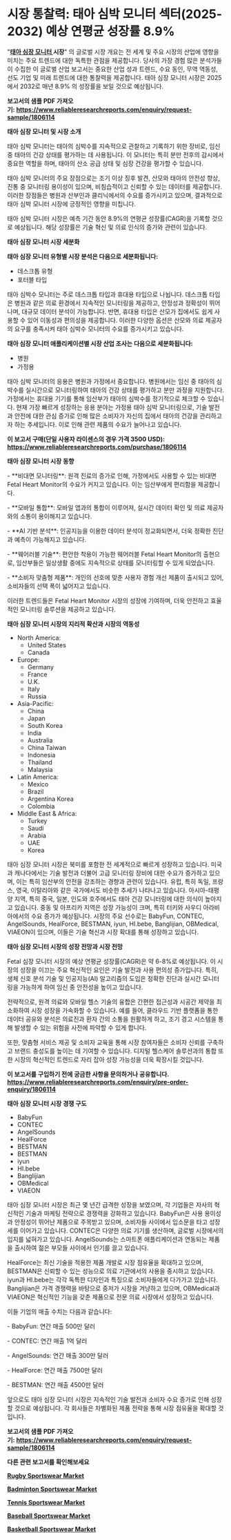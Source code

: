 <p><h1>시장 통찰력: 태아 심박 모니터 섹터(2025-2032) 예상 연평균 성장률 8.9%</h1></p><p>"<strong><a href="https://www.reliableresearchreports.com/fetal-heart-monitor-r1806114?utm_campaign=106&utm_medium=7&utm_source=Github&utm_content=ia&utm_term=09022025&utm_id=fetal-heart-monitor">태아 심장 모니터&nbsp;</a></strong><strong>시장</strong>" 의 글로벌 시장 개요는 전 세계 및 주요 시장의 산업에 영향을 미치는 주요 트렌드에 대한 독특한 관점을 제공합니다. 당사의 가장 경험 많은 분석가들이 수집한 이 글로벌 산업 보고서는 중요한 산업 성과 트렌드, 수요 동인, 무역 역동성, 선도 기업 및 미래 트렌드에 대한 통찰력을 제공합니다. 태아 심장 모니터 시장은 2025에서 2032로 매년 8.9% 의 성장률을 보일 것으로 예상됩니다.&nbsp;</p>
<p><strong>보고서의 샘플 PDF 가져오기:&nbsp;<a href="https://www.reliableresearchreports.com/enquiry/request-sample/1806114?utm_campaign=106&utm_medium=7&utm_source=Github&utm_content=ia&utm_term=09022025&utm_id=fetal-heart-monitor">https://www.reliableresearchreports.com/enquiry/request-sample/1806114</a></strong></p>
<p><strong>태아 심장 모니터 및 시장 소개</strong></p>
<p><p>태아 심박 모니터는 태아의 심박수를 지속적으로 관찰하고 기록하기 위한 장비로, 임신 중 태아의 건강 상태를 평가하는 데 사용됩니다. 이 모니터는 특히 분만 전후의 감시에서 중요한 역할을 하며, 태아의 산소 공급 상태 및 심장 건강을 평가할 수 있습니다. </p><p>태아 심박 모니터의 주요 장점으로는 조기 이상 징후 발견, 산모와 태아의 안전성 향상, 진통 중 모니터링 용이성이 있으며, 비침습적이고 신뢰할 수 있는 데이터를 제공합니다. 이러한 장점들은 병원과 산부인과 클리닉에서의 수요를 증가시키고 있으며, 결과적으로 태아 심박 모니터 시장에 긍정적인 영향을 미칩니다. </p><p>태아 심박 모니터 시장은 예측 기간 동안 8.9%의 연평균 성장률(CAGR)을 기록할 것으로 예상됩니다. 해당 성장률은 기술 혁신 및 의료 인식의 증가와 관련이 있습니다.</p></p>
<p><strong>태아 심장 모니터 시장 세분화</strong></p>
<p><strong>태아 심장 모니터 유형별 시장 분석은 다음으로 세분화됩니다:</strong></p>
<p><ul><li>데스크톱 유형</li><li>포터블 타입</li></ul></p>
<p><p>태아 심박수 모니터는 주로 데스크톱 타입과 휴대용 타입으로 나뉩니다. 데스크톱 타입은 병원과 같은 의료 환경에서 지속적인 모니터링을 제공하고, 안정성과 정확성이 뛰어나며, 대규모 데이터 분석이 가능합니다. 반면, 휴대용 타입은 산모가 집에서도 쉽게 사용할 수 있어 이동성과 편의성을 제공합니다. 이러한 다양한 옵션은 산모와 의료 제공자의 요구를 충족시켜 태아 심박수 모니터의 수요를 증가시키고 있습니다.</p></p>
<p><strong>태아 심장 모니터 애플리케이션별 시장 산업 조사는 다음으로 세분화됩니다:</strong></p>
<p><ul><li>병원</li><li>가정용</li></ul></p>
<p><p>태아 심박 모니터의 응용은 병원과 가정에서 중요합니다. 병원에서는 임신 중 태아의 심박수를 실시간으로 모니터링하여 태아의 건강 상태를 평가하고 분만 과정을 지원합니다. 가정에서는 휴대용 기기를 통해 임산부가 태아의 심박수를 정기적으로 체크할 수 있습니다. 현재 가장 빠르게 성장하는 응용 분야는 가정용 태아 심박 모니터링으로, 기술 발전과 안전에 대한 관심 증가로 인해 많은 소비자가 자신의 집에서 태아의 건강을 관리하고자 하는 추세입니다. 이로 인해 관련 제품의 수요가 늘어나고 있습니다.</p></p>
<p><strong>이 보고서 구매(단일 사용자 라이센스의 경우 가격 3500 USD): <a href="https://www.reliableresearchreports.com/purchase/1806114?utm_campaign=106&utm_medium=7&utm_source=Github&utm_content=ia&utm_term=09022025&utm_id=fetal-heart-monitor">https://www.reliableresearchreports.com/purchase/1806114</a></strong></p>
<p><strong>태아 심장 모니터 시장 동향</strong></p>
<p><p>- **비대면 모니터링**: 원격 진료의 증가로 인해, 가정에서도 사용할 수 있는 비대면 Fetal Heart Monitor의 수요가 커지고 있습니다. 이는 임산부에게 편리함을 제공합니다.</p><p>- **모바일 통합**: 모바일 앱과의 통합이 이루어져, 실시간 데이터 확인 및 의료 제공자와의 소통이 용이해지고 있습니다.</p><p>- **AI 기반 분석**: 인공지능을 이용한 데이터 분석이 정교화되면서, 더욱 정확한 진단과 예측이 가능해지고 있습니다.</p><p>- **웨어러블 기술**: 편안한 착용이 가능한 웨어러블 Fetal Heart Monitor의 출현으로, 임산부들은 일상생활 중에도 지속적으로 상태를 모니터링할 수 있게 되었습니다.</p><p>- **소비자 맞춤형 제품**: 개인의 선호에 맞춘 사용자 경험 개선 제품이 출시되고 있어, 소비자들의 선택 폭이 넓어지고 있습니다.</p><p>이러한 트렌드들은 Fetal Heart Monitor 시장의 성장에 기여하며, 더욱 안전하고 효율적인 모니터링 솔루션을 제공하고 있습니다.</p></p>
<p><strong>태아 심장 모니터 시장의 지리적 확산과 시장의 역동성</strong></p>
<p><ul>
    <li>
        North America:
        <ul>
            <li>United States</li>
            <li>Canada</li>
        </ul>
    </li>
    <li>
        Europe:
        <ul>
            <li>Germany</li>
            <li>France</li>
            <li>U.K.</li>
            <li>Italy</li>
            <li>Russia</li>
        </ul>
    </li>
    <li>
        Asia-Pacific:
        <ul>
            <li>China</li>
            <li>Japan</li>
            <li>South Korea</li>
            <li>India</li>
            <li>Australia</li>
            <li>China Taiwan</li>
            <li>Indonesia</li>
            <li>Thailand</li>
            <li>Malaysia</li>
        </ul>
    </li>
    <li>
        Latin America:
        <ul>
            <li>Mexico</li>
            <li>Brazil</li>
            <li>Argentina Korea</li>
            <li>Colombia</li>
        </ul>
    </li>
    <li>
        Middle East & Africa:
        <ul>
            <li>Turkey</li>
            <li>Saudi</li>
            <li>Arabia</li>
            <li>UAE</li>
            <li>Korea</li>
        </ul>
    </li>
    </ul></p>
<p><p>태아 심장 모니터 시장은 북미를 포함한 전 세계적으로 빠르게 성장하고 있습니다. 미국과 캐나다에서는 기술 발전과 더불어 고급 모니터링 장비에 대한 수요가 증가하고 있으며, 이는 특히 임산부의 안전을 강조하는 경향과 관련이 있습니다. 유럽, 특히 독일, 프랑스, 영국, 이탈리아와 같은 국가에서도 비슷한 추세가 나타나고 있습니다. 아시아-태평양 지역, 특히 중국, 일본, 인도와 호주에서도 태아 건강 모니터링에 대한 의식이 높아지고 있습니다. 중동 및 아프리카 지역은 성장 가능성이 크며, 특히 터키와 사우디 아라비아에서의 수요 증가가 예상됩니다. 시장의 주요 선수로는 BabyFun, CONTEC, AngelSounds, HealForce, BESTMAN, iyun, HI.bebe, Banglijian, OBMedical, VIAEON이 있으며, 이들은 기술 혁신과 시장 확대를 통해 성장하고 있습니다.</p></p>
<p><strong>태아 심장 모니터 시장의 성장 전망과 시장 전망</strong></p>
<p><p>Fetal 심장 모니터 시장의 예상 연평균 성장률(CAGR)은 약 6-8%로 예상됩니다. 이 시장의 성장을 이끄는 주요 혁신적인 요인은 기술 발전과 사용 편의성 증가입니다. 특히, 생체 신호 분석 기술 및 인공지능(AI) 알고리즘의 도입은 정확한 진단과 실시간 모니터링을 가능하게 하여 임신 중 안전성을 높이고 있습니다. </p><p>전략적으로, 원격 의료와 모바일 헬스 기술의 융합은 간편한 접근성과 시공간 제약을 최소화하여 시장 성장을 가속화할 수 있습니다. 예를 들어, 클라우드 기반 플랫폼을 통한 데이터 공유와 분석은 의료진과 환자 간의 소통을 원활하게 하고, 조기 경고 시스템을 통해 발생할 수 있는 위험을 사전에 파악할 수 있게 합니다.</p><p>또한, 맞춤형 서비스 제공 및 소비자 교육을 통해 시장 참여자들은 소비자 신뢰를 구축하고 브랜드 충성도를 높이는 데 기여할 수 있습니다. 디지털 헬스케어 솔루션과의 통합 또한 시장의 혁신적인 트렌드로 자리 잡아 성장 가능성을 더욱 확장시킬 것입니다.</p></p>
<p><strong>이 보고서를 구입하기 전에 궁금한 사항을 문의하거나 공유합니다. <a href="https://www.reliableresearchreports.com/enquiry/pre-order-enquiry/1806114?utm_campaign=106&utm_medium=7&utm_source=Github&utm_content=ia&utm_term=09022025&utm_id=fetal-heart-monitor">https://www.reliableresearchreports.com/enquiry/pre-order-enquiry/1806114</a></strong></p>
<p><strong>태아 심장 모니터 시장 경쟁 구도</strong></p>
<p><ul><li>BabyFun</li><li>CONTEC</li><li>AngelSounds</li><li>HealForce</li><li>BESTMAN</li><li>BESTMAN</li><li>iyun</li><li>HI.bebe</li><li>Banglijian</li><li>OBMedical</li><li>VIAEON</li></ul></p>
<p><p>태아 심장 모니터 시장은 최근 몇 년간 급격한 성장을 보였으며, 각 기업들은 자사의 혁신적인 기술과 마케팅 전략으로 경쟁력을 강화하고 있습니다. BabyFun은 사용 용이성과 안정성이 뛰어난 제품으로 주목받고 있으며, 소비자들 사이에서 입소문을 타고 성장세를 이어가고 있습니다. CONTEC은 다양한 의료 기기를 생산하며, 글로벌 시장에서의 입지를 넓혀가고 있습니다. AngelSounds는 스마트폰 애플리케이션과 연동되는 제품을 출시하여 젊은 부모들 사이에서 인기를 끌고 있습니다.</p><p>HealForce는 최신 기술을 적용한 제품 개발로 시장 점유율을 확대하고 있으며, BESTMAN은 신뢰할 수 있는 성능으로 의료 기관에서의 사용을 중시하고 있습니다. iyun과 HI.bebe는 각각 독특한 디자인과 특징으로 소비자들에게 다가가고 있습니다. Banglijian은 가격 경쟁력을 바탕으로 중저가 시장을 겨냥하고 있으며, OBMedical과 VIAEON은 혁신적인 기능을 갖춘 제품으로 전문 의료 시장에서 성장하고 있습니다.</p><p>이들 기업의 매출 수치는 다음과 같습니다:</p><p>- BabyFun: 연간 매출 500만 달러</p><p>- CONTEC: 연간 매출 1억 달러</p><p>- AngelSounds: 연간 매출 300만 달러</p><p>- HealForce: 연간 매출 7500만 달러</p><p>- BESTMAN: 연간 매출 4500만 달러</p><p>앞으로도 태아 심장 모니터 시장은 지속적인 기술 발전과 소비자 수요 증가로 인해 성장할 것으로 예상됩니다. 각 회사들은 차별화된 제품 전략을 통해 시장 점유율을 확대할 것입니다.</p></p>
<p><strong>보고서의 샘플 PDF 가져오기:&nbsp;<a href="https://www.reliableresearchreports.com/enquiry/request-sample/1806114?utm_campaign=106&utm_medium=7&utm_source=Github&utm_content=ia&utm_term=09022025&utm_id=fetal-heart-monitor">https://www.reliableresearchreports.com/enquiry/request-sample/1806114</a></strong></p>
<p><strong></strong></p>
<p><strong></strong></p>
<p><strong></strong></p>
<p><strong></strong></p>
<p><strong>다른 관련 보고서를 확인해보세요</strong></p>
<p><strong><p><a href="https://github.com/saaindosya/Market-Research-Report-List-1/blob/main/rugby-sportswear-market.md?utm_campaign=106&utm_medium=7&utm_source=Github&utm_content=ia&utm_term=09022025&utm_id=fetal-heart-monitor">Rugby Sportswear Market</a></p><p><a href="https://github.com/ternainglin/Market-Research-Report-List-1/blob/main/badminton-sportswear-market.md?utm_campaign=106&utm_medium=7&utm_source=Github&utm_content=ia&utm_term=09022025&utm_id=fetal-heart-monitor">Badminton Sportswear Market</a></p><p><a href="https://github.com/agdonthisa/Market-Research-Report-List-1/blob/main/tennis-sportswear-market.md?utm_campaign=106&utm_medium=7&utm_source=Github&utm_content=ia&utm_term=09022025&utm_id=fetal-heart-monitor">Tennis Sportswear Market</a></p><p><a href="https://github.com/penglatilles/Market-Research-Report-List-1/blob/main/baseball-sportswear-market.md?utm_campaign=106&utm_medium=7&utm_source=Github&utm_content=ia&utm_term=09022025&utm_id=fetal-heart-monitor">Baseball Sportswear Market</a></p><p><a href="https://github.com/akaalahk/Market-Research-Report-List-1/blob/main/basketball-sportswear-market.md?utm_campaign=106&utm_medium=7&utm_source=Github&utm_content=ia&utm_term=09022025&utm_id=fetal-heart-monitor">Basketball Sportswear Market</a></p></strong></p>
<p></p>
